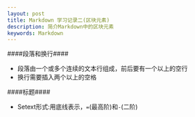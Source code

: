 ```yaml
---
layout: post
title: Markdown 学习记录二(区块元素)
description: 简介Markdown中的区块元素
keywords: Markdown
---
```


####段落和换行####
+ 段落由一个或多个连续的文本行组成，前后要有一个以上的空行
+ 换行需要插入两个以上的空格


####标题####
+ Setext形式:用底线表示，<code>=</code>(最高阶)和<code>-</code>(二阶)
